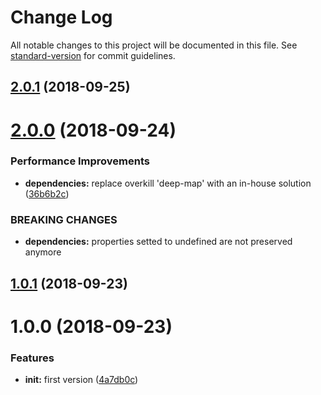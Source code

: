 # Change Log

All notable changes to this project will be documented in this file. See [standard-version](https://github.com/conventional-changelog/standard-version) for commit guidelines.

<a name="2.0.1"></a>
## [2.0.1](https://github.com/ezylean/coerce-middleware/compare/v2.0.0...v2.0.1) (2018-09-25)



<a name="2.0.0"></a>
# [2.0.0](https://github.com/ezylean/coerce-middleware/compare/v1.0.1...v2.0.0) (2018-09-24)


### Performance Improvements

* **dependencies:** replace overkill 'deep-map' with an in-house solution ([36b6b2c](https://github.com/ezylean/coerce-middleware/commit/36b6b2c))


### BREAKING CHANGES

* **dependencies:** properties setted to undefined are not preserved anymore



<a name="1.0.1"></a>
## [1.0.1](https://github.com/ezylean/coerce-middleware/compare/v1.0.0...v1.0.1) (2018-09-23)



<a name="1.0.0"></a>
# 1.0.0 (2018-09-23)


### Features

* **init:** first version ([4a7db0c](https://github.com/ezylean/coerce-middleware/commit/4a7db0c))
